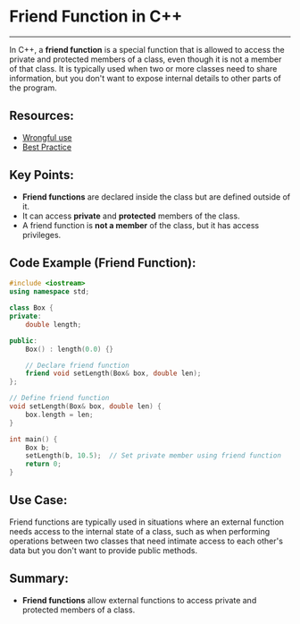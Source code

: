 # **Friend Function in C++**

---

In C++, a **friend function** is a special function that is allowed to access the private and protected members of a
class, even though it is not a member of that class. It is typically used when two or more classes need to share
information, but you don't want to expose internal details to other parts of the program.

## Resources:

- [Wrongful use](./FriendBadUse.cpp)
- [Best Practice](./FriendBestPractice.cpp)

## **Key Points**:

- **Friend functions** are declared inside the class but are defined outside of it.
- It can access **private** and **protected** members of the class.
- A friend function is **not a member** of the class, but it has access privileges.

## **Code Example (Friend Function)**:

```cpp
#include <iostream>
using namespace std;

class Box {
private:
    double length;

public:
    Box() : length(0.0) {}

    // Declare friend function
    friend void setLength(Box& box, double len);
};

// Define friend function
void setLength(Box& box, double len) {
    box.length = len;
}

int main() {
    Box b;
    setLength(b, 10.5);  // Set private member using friend function
    return 0;
}
```

## **Use Case**:

Friend functions are typically used in situations where an external function needs access to the internal state of a
class, such as when performing operations between two classes that need intimate access to each other's data but you
don't want to provide public methods.

## **Summary**:

- **Friend functions** allow external functions to access private and protected members of a class.